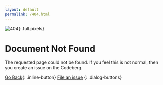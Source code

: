 ```yaml
---
layout: default
permalink: /404.html
---
```


![404]({{site.baseurl}}/assets/404.png){:.full.pixels}

# Document Not Found

The requested page could not be found. If you feel this is not normal, then you create an issue on the Codeberg.

[Go Back](<javascript:window.history.go(-1);>){: .inline-button} [File an issue]({{site.issuesurl}})
{: .dialog-buttons}
